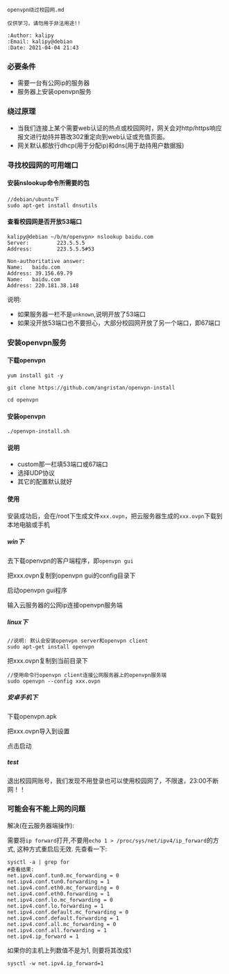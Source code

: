 ```
openvpn绕过校园网.md

仅供学习，请勿用于非法用途!!

:Author: kalipy
:Email: kalipy@debian
:Date: 2021-04-04 21:43
```

### 必要条件

* 需要一台有公网ip的服务器
* 服务器上安装openvpn服务

### 绕过原理

* 当我们连接上某个需要web认证的热点或校园网时，网关会对http/https响应报文进行劫持并篡改302重定向到web认证或充值页面。
* 网关默认都放行dhcp(用于分配ip)和dns(用于劫持用户数据报)

### 寻找校园网的可用端口

#### 安装nslookup命令所需要的包

    //debian/ubuntu下
    sudo apt-get install dnsutils

#### 查看校园网是否开放53端口

    kalipy@debian ~/b/m/openvpn> nslookup baidu.com
    Server:         223.5.5.5
    Address:        223.5.5.5#53
    
    Non-authoritative answer:
    Name:   baidu.com
    Address: 39.156.69.79
    Name:   baidu.com
    Address: 220.181.38.148

说明:

* 如果服务器一栏不是`unknown`,说明开放了53端口
* 如果没开放53端口也不要担心，大部分校园网开放了另一个端口，即67端口

### 安装openvpn服务

#### 下载openvpn

    yum install git -y

    git clone https://github.com/angristan/openvpn-install

    cd openvpn

#### 安装openvpn

    ./openvpn-install.sh

#### 说明

* custom那一栏填53端口或67端口
* 选择UDP协议
* 其它的配置默认就好

#### 使用

安装成功后，会在/root下生成文件`xxx.ovpn`，把云服务器生成的`xxx.ovpn`下载到本地电脑或手机

##### win下

去下载openvpn的客户端程序，即`openvpn gui`

把xxx.ovpn复制到openvpn gui的config目录下

启动openvpn gui程序

输入云服务器的公网ip连接openvpn服务端

##### linux下

    //说明: 默认会安装openvpn server和openvpn client
    sudo apt-get install openvpn

把xxx.ovpn复制到当前目录下

    //使用命令行openvpn client连接公网服务器上的openvpn服务端
    sudo openvpn --config xxx.ovpn

##### 安卓手机下

下载openvpn.apk

把xxx.ovpn导入到设置

点击启动

##### test

退出校园网账号，我们发现不用登录也可以使用校园网了，不限速，23:00不断网！！

### 可能会有不能上网的问题

解决(在云服务器端操作):

需要将`ip forward`打开,不要用`echo 1 > /proc/sys/net/ipv4/ip_forward`的方式, 这种方式重启后无效. 先查看一下:

    sysctl -a | grep for 
    #查看结果: 
    net.ipv4.conf.tun0.mc_forwarding = 0 
    net.ipv4.conf.tun0.forwarding = 1 
    net.ipv4.conf.eth0.mc_forwarding = 0 
    net.ipv4.conf.eth0.forwarding = 1 
    net.ipv4.conf.lo.mc_forwarding = 0 
    net.ipv4.conf.lo.forwarding = 1 
    net.ipv4.conf.default.mc_forwarding = 0 
    net.ipv4.conf.default.forwarding = 1 
    net.ipv4.conf.all.mc_forwarding = 0 
    net.ipv4.conf.all.forwarding = 1 
    net.ipv4.ip_forward = 1

如果你的主机上列数值不是为1, 则要将其改成1

    sysctl -w net.ipv4.ip_forward=1
